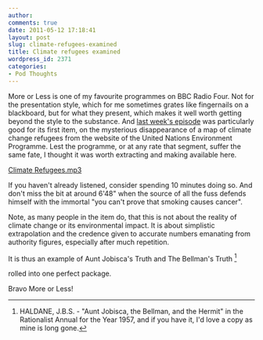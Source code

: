 ```yaml
---
author:
comments: true
date: 2011-05-12 17:18:41
layout: post
slug: climate-refugees-examined
title: Climate refugees examined
wordpress_id: 2371
categories:
- Pod Thoughts
---
```


More or Less is one of my favourite programmes on BBC Radio Four. Not for the presentation style, which for me sometimes grates like fingernails on a blackboard, but for what they present, which makes it well worth getting beyond the style to the substance. And [last week's episode](http://www.bbc.co.uk/programmes/b010xykh#synopsis) was particularly good for its first item, on the mysterious disappearance of a map of climate change refugees from the website of the United Nations Environment Programme. Lest the programme, or at any rate that segment, suffer the same fate, I thought it was worth extracting and making available here.

[Climate Refugees.mp3](/uploads/2011/05/Climate-Refugees.mp3)

If you haven't already listened, consider spending 10 minutes doing so. And don't miss the bit at around 6'48" when the source of all the fuss defends himself with the immortal "you can't prove that smoking causes cancer".

Note, as many people in the item do, that this is not about the reality of climate change or its environmental impact. It is about simplistic extrapolation and the credence given to accurate numbers emanating from authority figures, especially after much repetition.

It is thus an example of Aunt Jobisca's Truth and The Bellman's Truth [^fn1]
[^fn1]: HALDANE, J.B.S. - "Aunt Jobisca, the Bellman, and the Hermit" in the Rationalist Annual for the Year 1957, and if you have it, I'd love a copy as mine is long gone. 

 rolled into one perfect package. 

Bravo More or Less!
